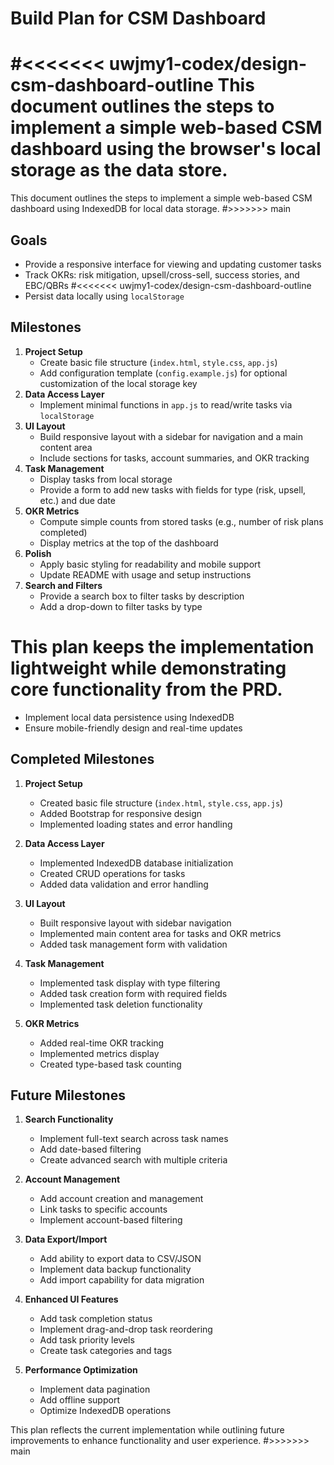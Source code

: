 # Build Plan for CSM Dashboard

#<<<<<<< uwjmy1-codex/design-csm-dashboard-outline
This document outlines the steps to implement a simple web-based CSM dashboard using the browser's local storage as the data store.
=======
This document outlines the steps to implement a simple web-based CSM dashboard using IndexedDB for local data storage.
#>>>>>>> main

## Goals
- Provide a responsive interface for viewing and updating customer tasks
- Track OKRs: risk mitigation, upsell/cross-sell, success stories, and EBC/QBRs
#<<<<<<< uwjmy1-codex/design-csm-dashboard-outline
- Persist data locally using `localStorage`

## Milestones
1. **Project Setup**
   - Create basic file structure (`index.html`, `style.css`, `app.js`)
   - Add configuration template (`config.example.js`) for optional customization of the local storage key
2. **Data Access Layer**
   - Implement minimal functions in `app.js` to read/write tasks via `localStorage`
3. **UI Layout**
   - Build responsive layout with a sidebar for navigation and a main content area
   - Include sections for tasks, account summaries, and OKR tracking
4. **Task Management**
   - Display tasks from local storage
   - Provide a form to add new tasks with fields for type (risk, upsell, etc.) and due date
5. **OKR Metrics**
   - Compute simple counts from stored tasks (e.g., number of risk plans completed)
   - Display metrics at the top of the dashboard
6. **Polish**
   - Apply basic styling for readability and mobile support
   - Update README with usage and setup instructions
7. **Search and Filters**
   - Provide a search box to filter tasks by description
   - Add a drop-down to filter tasks by type

This plan keeps the implementation lightweight while demonstrating core functionality from the PRD.
=======
- Implement local data persistence using IndexedDB
- Ensure mobile-friendly design and real-time updates

## Completed Milestones
1. **Project Setup**
   - Created basic file structure (`index.html`, `style.css`, `app.js`)
   - Added Bootstrap for responsive design
   - Implemented loading states and error handling

2. **Data Access Layer**
   - Implemented IndexedDB database initialization
   - Created CRUD operations for tasks
   - Added data validation and error handling

3. **UI Layout**
   - Built responsive layout with sidebar navigation
   - Implemented main content area for tasks and OKR metrics
   - Added task management form with validation

4. **Task Management**
   - Implemented task display with type filtering
   - Added task creation form with required fields
   - Implemented task deletion functionality

5. **OKR Metrics**
   - Added real-time OKR tracking
   - Implemented metrics display
   - Created type-based task counting

## Future Milestones
1. **Search Functionality**
   - Implement full-text search across task names
   - Add date-based filtering
   - Create advanced search with multiple criteria

2. **Account Management**
   - Add account creation and management
   - Link tasks to specific accounts
   - Implement account-based filtering

3. **Data Export/Import**
   - Add ability to export data to CSV/JSON
   - Implement data backup functionality
   - Add import capability for data migration

4. **Enhanced UI Features**
   - Add task completion status
   - Implement drag-and-drop task reordering
   - Add task priority levels
   - Create task categories and tags

5. **Performance Optimization**
   - Implement data pagination
   - Add offline support
   - Optimize IndexedDB operations

This plan reflects the current implementation while outlining future improvements to enhance functionality and user experience.
#>>>>>>> main
